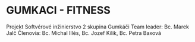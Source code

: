 # GUMKACI - FITNESS
Projekt Softvérové inžinierstvo 2
skupina Gumkáči
Team leader: Bc. Marek Jalč
Členovia: Bc. Michal Illés, Bc. Jozef Kilik, Bc. Petra Baxová
